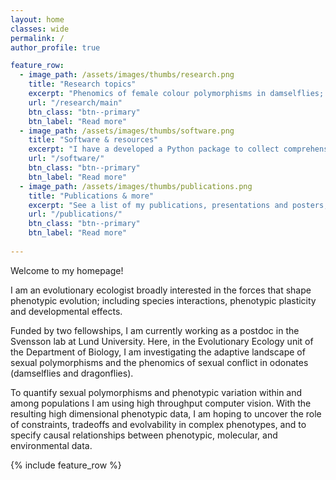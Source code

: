 ```yaml
---
layout: home	
classes: wide	
permalink: /    
author_profile: true

feature_row:
  - image_path: /assets/images/thumbs/research.png
    title: "Research topics"
    excerpt: "Phenomics of female colour polymorphisms in damselflies; trophic diversification of cichlids; developmental plasticity in freshwater isopods; ..."
    url: "/research/main"
    btn_class: "btn--primary"
    btn_label: "Read more"
  - image_path: /assets/images/thumbs/software.png
    title: "Software & resources"
    excerpt: "I have a developed a Python package to collect comprehensive phenotypic data from digital images and videos in high throughput. "
    url: "/software/"
    btn_class: "btn--primary"
    btn_label: "Read more"
  - image_path: /assets/images/thumbs/publications.png
    title: "Publications & more"
    excerpt: "See a list of my publications, presentations and posters, as well as links to my research community profiles."
    url: "/publications/"
    btn_class: "btn--primary"
    btn_label: "Read more"
  
---
```


Welcome to my homepage!

I am an evolutionary ecologist broadly interested in the forces that shape phenotypic evolution; including species interactions, phenotypic plasticity and developmental effects. 

Funded by two fellowships, I am currently working as a postdoc in the Svensson lab at Lund University. Here, in the Evolutionary Ecology unit of the Department of Biology, I am investigating the adaptive landscape of sexual polymorphisms and the phenomics of sexual conflict in odonates (damselflies and dragonflies). 

To quantify sexual polymorphisms and phenotypic variation within and among populations I am using high throughput computer vision. With the resulting high dimensional phenotypic data, I am hoping to uncover the role of constraints, tradeoffs and evolvability in complex phenotypes, and to specify causal relationships between phenotypic, molecular, and environmental data.

{% include feature_row %}
